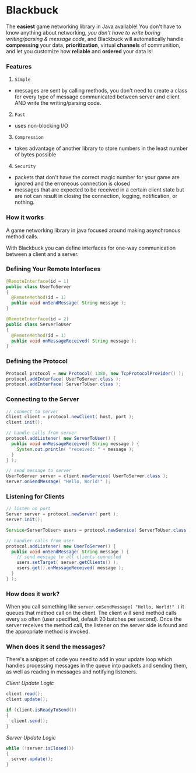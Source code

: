 Blackbuck
=========

The **easiest** game networking library in Java available! You don't have to know anything about networking, _you don't have to write boring writing/parsing & message code_, and Blackbuck will automatically handle **compressing** your data, **prioritization**, virtual **channels** of communition, and let you customize how **reliable** and **ordered** your data is!

### Features
1. `Simple`
 * messages are sent by calling methods, you don't need to create a class for every type of message communicated between server and client AND write the writing/parsing code.
2. `Fast`
 * uses non-blocking I/O
3. `Compression`
 * takes advantage of another library to store numbers in the least number of bytes possible
4. `Security`
 * packets that don't have the correct magic number for your game are ignored and the erroneous connection is closed
 * messages that are expected to be received in a certain client state but are not can result in closing the connection, logging, notification, or nothing.

### How it works

A game networking library in java focused around making asynchronous method calls.

With Blackbuck you can define interfaces for one-way communication between a client and a server. 

### Defining Your Remote Interfaces 

```java
@RemoteInterface(id = 1)
public class UserToServer 
{
  @RemoteMethod(id = 1)
  public void onSendMessage( String message );
}

@RemoteInterface(id = 2)
public class ServerToUser
{
  @RemoteMethod(id = 1)
  public void onMessageReceived( String message );
}

```

### Defining the Protocol

```java
Protocol protocol = new Protocol( 1380, new TcpProtocolProvider() );
protocol.addInterface( UserToServer.class );
protocol.addInterface( ServerToUser.clsas );
```

### Connecting to the Server
```java
// connect to server
Client client = protocol.newClient( host, port );
client.init();

// handle calls from server
protocol.addListener( new ServerToUser() {
  public void onMessageReceived( String message ) {
    System.out.println( "received: " + message );
  }
} );

// send message to server
UserToServer server = client.newService( UserToServer.class );
server.onSendMessage( "Hello, World!" );
```

### Listening for Clients
```java
// listen on port
Server server = protocol.newServer( port );
server.init();

Service<ServerToUser> users = protocol.newService( ServerToUser.class );

// handler calls from user
protocol.addListener( new UserToServer() {
  public void onSendMessage( String message ) {
    // send message to all clients connected
    users.setTarget( server.getClients() );
    users.get().onMessageReceived( message );
  }
} );
```

### How does it work?

When you call something like `server.onSendMessage( "Hello, World!" )` it queues that method call on the client. The client will send method calls every so often (user specified, default 20 batches per second). Once the server receives the method call, the listener on the server side is found and the appropriate method is invoked.

### When does it send the messages?

There's a snippet of code you need to add in your update loop which handles processing messages in the queue into packets and sending them, as well as reading in messages and notifying listeners.

*Client Update Logic*
```java
client.read();
client.update();

if (client.isReadyToSend())
{
  client.send();
}
```

*Server Update Logic*
```java
while (!server.isClosed())
{
  server.update();
}
```
